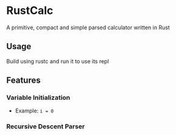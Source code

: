 # RustCalc
 A primitive, compact and simple parsed calculator written in Rust

## Usage
Build using rustc and run it to use its repl

## Features
### Variable Initialization
  * Example: `i = 0`

### Recursive Descent Parser
